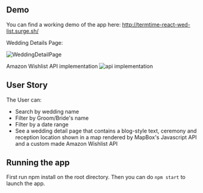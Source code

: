 ## Demo
You can find a working demo of the app here: http://termtime-react-wed-list.surge.sh/

Wedding Details Page:

![WeddingDetailPage](https://i.imgur.com/1T5tDQz.png)

Amazon Wishlist API implementation
![api implementation](https://i.imgur.com/XMgNcJG.png)

## User Story

The User can:

* Search by wedding name
* Filter by Groom/Bride's name
* Filter by a date range
* See a wedding detail page that contains a blog-style text, ceremony and reception location shown in a map rendered by MapBox's Javascript API and a custom made Amazon Wishlist API

## Running the app
First run npm install on the root directory.
Then you can do `npm start` to launch the app.

